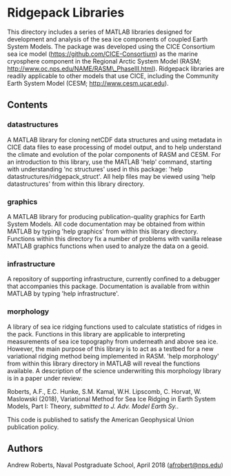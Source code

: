 # Ridgepack Libraries

This directory includes a series of MATLAB libraries designed for development
and analysis of the sea ice components of coupled Earth System Models. The
package was developed using the CICE Consortium sea ice model (https://github.com/CICE-Consortium) as the marine cryosphere component in the Regional Arctic System Model (RASM; http://www.oc.nps.edu/NAME/RASM\_PhaseIII.html).  Ridgepack libraries are 
readily applicable to other models that use CICE, including the Community Earth
System Model (CESM; http://www.cesm.ucar.edu). 

## Contents

### datastructures

A MATLAB library for cloning netCDF data structures and using metadata in CICE 
data files to ease processing of model output, and to help understand the climate 
and evolution of the polar components of RASM and CESM.  For an introduction
to this library, use the MATLAB 'help' command, starting with understanding
'nc structures' used in this package:  'help datastructures/ridgepack\_struct'.  All
help files may be viewed using 'help datastructures' from within this library
directory.


### graphics

A MATLAB library for producing publication-quality graphics for Earth System Models. 
All code documentation may be obtained from within MATLAB by typing 'help graphics' from within this library directory.  Functions within this directory fix a number of problems with vanilla release MATLAB graphics functions when used to analyze the data on a geoid. 


### infrastructure

A repository of supporting infrastructure, currently confined to a debugger that accompanies this package. Documentation is available from within MATLAB by typing
'help infrastructure'.


### morphology

A library of sea ice ridging functions used to calculate statistics of ridges in the pack.  Functions in this library are applicable to interpreting measurements of 
sea ice topography from underneath and above sea ice.  However, the main purpose of this library is to act as a testbed for a new variational ridging method being implemented in RASM. 'help morphology' from within this library directory in MATLAB will
reveal the functions available.  A description of the science underwriting this 
morphology library is in a paper under review:

Roberts, A.F., E.C. Hunke, S.M. Kamal, W.H. Lipscomb, C. Horvat, W. Maslowski (2018),
Variational Method for Sea Ice Ridging in Earth System Models, Part I: Theory, *submitted to J. Adv. Model Earth Sy.*.

This code is published to satisfy the American Geophysical Union publication policy.  

## Authors
Andrew Roberts, Naval Postgraduate School, April 2018 (afrobert@nps.edu)


